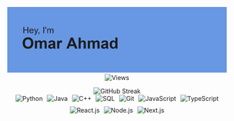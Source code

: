 <div align="center">

![Banner](https://github.com/omarasahmad/omarasahmad/blob/main/header.png?raw=true)  
![Views](https://komarev.com/ghpvc/?username=omarasahmad&color=blue&label=Profile+Views&base=4378&abbreviated=true)

<picture>
  <source 
    srcset="https://github-readme-streak-stats-eight.vercel.app?user=omarasahmad&theme=github-dark-blue&hide_border=true" 
    media="(prefers-color-scheme: dark)">
  <source 
    srcset="https://github-readme-streak-stats-eight.vercel.app?user=omarasahmad&theme=default&hide_border=true" 
    media="(prefers-color-scheme: light)">
  <img 
    src="https://github-readme-streak-stats-eight.vercel.app?user=omarasahmad&theme=default&hide_border=true" 
    alt="GitHub Streak">
</picture>

<div style="display: flex; flex-wrap: wrap; justify-content: center; gap: 10px;">
  <img src="https://img.shields.io/badge/python-3670A0?style=for-the-badge&logo=python&logoColor=white" alt="Python">
  <img src="https://img.shields.io/badge/java-%23ED8B00.svg?style=for-the-badge&logo=openjdk&logoColor=white" alt="Java">
  <img src="https://img.shields.io/badge/c++-%2300599C.svg?style=for-the-badge&logo=c%2B%2B&logoColor=white" alt="C++">
  <img src="https://img.shields.io/badge/SQL-%2307405e.svg?style=for-the-badge&logo=sqlite&logoColor=white" alt="SQL">
  <img src="https://img.shields.io/badge/git-%23F05033.svg?style=for-the-badge&logo=git&logoColor=white" alt="Git">
  <img src="https://img.shields.io/badge/javascript-%23323330.svg?style=for-the-badge&logo=javascript&logoColor=white" alt="JavaScript">
  <img src="https://img.shields.io/badge/typescript-%23007ACC.svg?style=for-the-badge&logo=typescript&logoColor=white" alt="TypeScript">
  <img src="https://img.shields.io/badge/react-%2320232a.svg?style=for-the-badge&logo=react&logoColor=white" alt="React.js">
  <img src="https://img.shields.io/badge/node.js-%2343853D.svg?style=for-the-badge&logo=node.js&logoColor=white" alt="Node.js">
  <img src="https://img.shields.io/badge/Next-black?style=for-the-badge&logo=next.js&logoColor=white" alt="Next.js">
</div>

</div>
